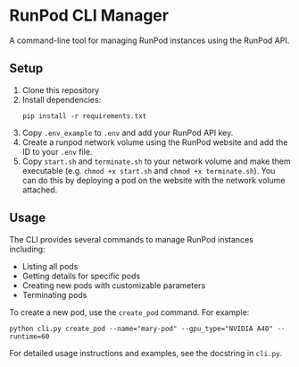 # RunPod CLI Manager

A command-line tool for managing RunPod instances using the RunPod API.

## Setup

1. Clone this repository
2. Install dependencies:
   ```
   pip install -r requirements.txt
   ```
3. Copy `.env_example` to `.env` and add your RunPod API key.
4. Create a runpod network volume using the RunPod website and add the ID to your `.env` file.
5. Copy `start.sh` and `terminate.sh` to your network volume and make them executable (e.g. `chmod
   +x start.sh` and `chmod +x terminate.sh`). You can do this by deploying a pod on the website with
   the network volume attached.

## Usage

The CLI provides several commands to manage RunPod instances including:
- Listing all pods
- Getting details for specific pods
- Creating new pods with customizable parameters
- Terminating pods

To create a new pod, use the `create_pod` command. For example:
```
python cli.py create_pod --name="mary-pod" --gpu_type="NVIDIA A40" --runtime=60
```

For detailed usage instructions and examples, see the docstring in `cli.py`.